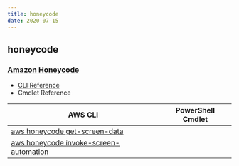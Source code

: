 ```yaml
---
title: honeycode
date: 2020-07-15
---
```


## honeycode

### [Amazon Honeycode](https://www.honeycode.aws/)

* [CLI Reference](https://docs.aws.amazon.com/cli/latest/reference/honeycode/index.html)
* Cmdlet Reference

|AWS CLI|PowerShell Cmdlet|
|----|----|
|[aws honeycode get-screen-data](https://docs.aws.amazon.com/cli/latest/reference/honeycode/get-screen-data.html)||
|[aws honeycode invoke-screen-automation](https://docs.aws.amazon.com/cli/latest/reference/honeycode/invoke-screen-automation.html)||


